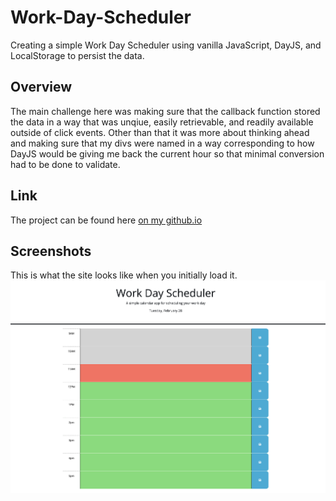# Work-Day-Scheduler
Creating a simple Work Day Scheduler using vanilla JavaScript, DayJS, and LocalStorage to persist the data.

## Overview
The main challenge here was making sure that the callback function stored the data in a way that was unqiue, easily retrievable, and readily available outside of click events. Other than that it was more about thinking ahead and making sure that my divs were named in a way corresponding to how DayJS would be giving me back the current hour so that minimal conversion had to be done to validate.

## Link
The project can be found here [on my github.io](https://reidmadock.github.io/Work-Day-Scheduler/)

## Screenshots
This is what the site looks like when you initially load it.
![Screenshot of main page](./assets/images/schedulerscreenshot.png)